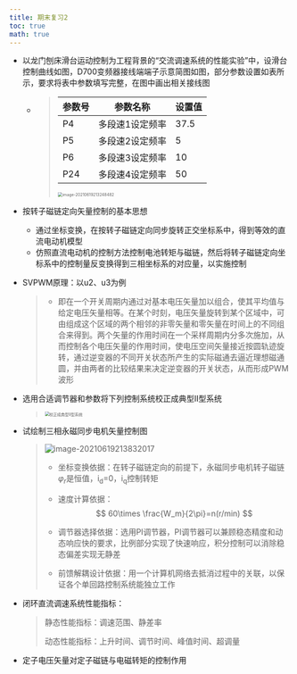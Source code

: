 ```yaml
---
title: 期末复习2
toc: true
math: true
---
```


- 以龙门刨床滑台运动控制为工程背景的“交流调速系统的性能实验”中，设滑台控制曲线如图，D700变频器接线端端子示意简图如图，部分参数设置如表所示，要求将表中参数填写完整，在图中画出相关接线图

  - > | 参数号 | 参数名称        | 设置值 |
    > | ------ | --------------- | ------ |
    > | P4     | 多段速1设定频率 | 37.5   |
    > | P5     | 多段速2设定频率 | 5      |
    > | P6     | 多段速3设定频率 | 10     |
    > | P24    | 多段速4设定频率 | 50     |
    >
    > <img src="http://222.65.137.121:9702/images/2021/06/19/20210619213248.png" alt="image-20210619213248482" style="zoom:50%;" />

- 按转子磁链定向矢量控制的基本思想

  - 通过坐标变换，在按转子磁链定向同步旋转正交坐标系中，得到等效的直流电动机模型
  - 仿照直流电动机的控制方法控制电池转矩与磁链，然后将转子磁链定向坐标系中的控制量反变换得到三相坐标系的对应量，以实施控制

- SVPWM原理：以u2、u3为例

  >  - 即在一个开关周期内通过对基本电压矢量加以组合，使其平均值与给定电压矢量相等。在某个时刻，电压矢量旋转到某个区域中，可由组成这个区域的两个相邻的非零矢量和零矢量在时间上的不同组合来得到。两个矢量的作用时间在一个采样周期内分多次施加，从而控制各个电压矢量的作用时间，使电压空间矢量接近按圆轨迹旋转，通过逆变器的不同开关状态所产生的实际磁通去逼近理想磁通圆，并由两者的比较结果来决定逆变器的开关状态，从而形成PWM 波形

- 选用合适调节器和参数将下列控制系统校正成典型Ⅱ型系统

  > <img src="http://222.65.137.121:9702/images/2021/06/24/20210624171933.png" alt="校正成典型Ⅱ型系统" style="zoom:50%;" />

- 试绘制三相永磁同步电机矢量控制图

  > ![image-20210619213832017](http://222.65.137.121:9702/images/2021/06/19/20210619213832.png)
  >
  > - 坐标变换依据：在转子磁链定向的前提下，永磁同步电机转子磁链$\varphi _r$是恒值，i<sub>d</sub>=0，i<sub>q</sub>控制转矩
  >
  > - 速度计算依据：
  >   $$
  >   60\times \frac{W_m}{2\pi}=n(r/min)
  >   $$
  >
  > - 调节器选择依据：选用PI调节器，PI调节器可以兼顾稳态精度和动态响应快的要求，比例部分实现了快速响应，积分控制可以消除稳态偏差实现无静差
  >
  > - 前馈解耦设计依据：用一个计算机网络去抵消过程中的关联，以保证各个单回路控制系统能独立工作

- 闭环直流调速系统性能指标：

  > 静态性能指标：调速范围、静差率
  >
  > 动态性能指标：上升时间、调节时间、峰值时间、超调量

- 定子电压矢量对定子磁链与电磁转矩的控制作用

  > 
